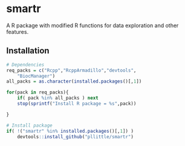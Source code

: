 # smartr

A R package with modified R functions for data exploration and other features.

## Installation

```R
# Dependencies
req_packs = c("Rcpp","RcppArmadillo","devtools",
	"BiocManager")
all_packs = as.character(installed.packages()[,1])

for(pack in req_packs){
	if( pack %in% all_packs ) next
	stop(sprintf("Install R package = %s",pack))

}

# Install package
if( !("smartr" %in% installed.packages()[,1]) )
	devtools::install_github("pllittle/smartr")
```

